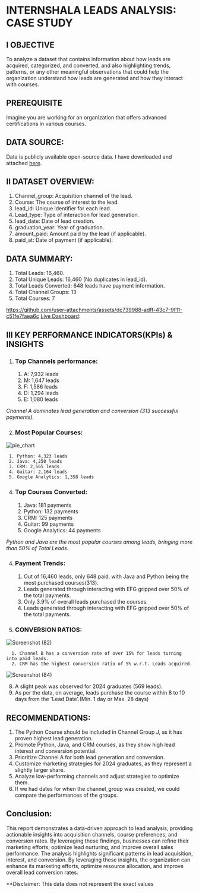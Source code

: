 # INTERNSHALA LEADS ANALYSIS: CASE STUDY


## I OBJECTIVE

  To analyze a dataset that contains information about how leads are acquired, categorized, and converted, and also
  highlighting trends, patterns, or any other meaningful observations that could help the organization understand
  how leads are generated and how they interact with courses.

## PREREQUISITE

  Imagine you are working for an organization that offers advanced certifications in various courses.

## DATA SOURCE:
  Data is publicly available open-source data. I have downloaded and attached [here](https://github.com/SujalDubey/Internshala_Leads_Analysis-CaseStudy/blob/main/raw_data.csv).
  
## II DATASET OVERVIEW:
  1. Channel_group: Acquisition channel of the lead.
  2. Course: The course of interest to the lead.
  3. lead_id: Unique identifier for each lead.
  4. Lead_type: Type of interaction for lead generation.
  5. lead_date: Date of lead creation.
  6. graduation_year: Year of graduation.
  7. amount_paid: Amount paid by the lead (if applicable).
  8. paid_at: Date of payment (if applicable).


## DATA SUMMARY:
  1. Total Leads: 16,460.
  2. Total Unique Leads: 16,460 (No duplicates in lead_id).
  3. Total Leads Converted: 648 leads have payment information.
  4. Total Channel Groups: 13
  5. Total Courses: 7

https://github.com/user-attachments/assets/dc739988-adff-43c7-9f11-c51fe7faea6c
[Live Dashboard](https://public.tableau.com/app/profile/lunistic/viz/Internshala_data_analysis/Analysis_dashboard?publish=yes):


## III KEY PERFORMANCE INDICATORS(KPIs) & INSIGHTS 
  1. ### Top Channels performance:
     1. A: 7,932 leads
     2. M: 1,647 leads
     3. F: 1,586 leads
     4. D: 1,294 leads
     5. E: 1,080 leads
     
  _Channel A dominates lead generation and conversion (313 successful payments)._

  2. ### Most Popular Courses:
![pie_chart](https://github.com/user-attachments/assets/a2b3121c-f57a-4bda-b900-29158b8f11cb)

     1. Python: 4,323 leads
     2. Java: 4,250 leads
     3. CRM: 2,565 leads
     4. Guitar: 2,164 leads
     5. Google Analytics: 1,358 leads

  4. ### Top Courses Converted:
     1. Java: 181 payments
     2. Python: 132 payments
     3. CRM: 125 payments
     4. Guitar: 99 payments
     5. Google Analytics: 44 payments
  
  _Python and Java are the most popular courses among leads, bringing more than
50% of Total Leads._

  4. ### Payment Trends:
     1. Out of 16,460 leads, only 648 paid, with Java and Python being the most
          purchased courses(313).
     2. Leads generated through interacting with EFG gripped over 50% of the total
          payments.
     3. Only 3.9% of overall leads purchased the courses.
     4. Leads generated through interacting with EFG gripped over 50% of the total
          payments.

  6. ### CONVERSION RATIOS:
![Screenshot (82)](https://github.com/user-attachments/assets/91b0eea4-62f5-4a2b-9b3b-5037f117d883)

      1. Channel B has a conversion rate of over 15% for leads turning into paid leads.
      2. CRM has the highest conversion ratio of 5% w.r.t. Leads acquired.
  
![Screenshot (84)](https://github.com/user-attachments/assets/65178635-41f7-4c23-9ef7-09fcb4f5449d)

  8. A slight peak was observed for 2024 graduates (569 leads).
  9. As per the data, on average, leads purchase the course within 8 to 10 days from the
      'Lead Date'.(Min. 1 day or Max. 28 days)


## RECOMMENDATIONS:
  1. The Python Course should be included in Channel Group J, as it has proven highest lead generation.
  2. Promote Python, Java, and CRM courses, as they show high lead interest and conversion potential.
  3. Prioritize Channel A for both lead generation and conversion.
  4. Customize marketing strategies for 2024 graduates, as they represent a slightly larger share.
  5. Analyze low-performing channels and adjust strategies to optimize them.
  6. If we had dates for when the channel_group was created, we could compare the performances of the groups.

## Conclusion:
  This report demonstrates a data-driven approach to lead analysis, providing actionable insights into acquisition channels, course preferences, and conversion rates. By leveraging these findings, businesses can refine their marketing efforts, optimize lead nurturing,     and improve overall sales performance. The analysis highlights significant patterns in lead acquisition, interest, and conversion. By leveraging these insights, the organization can enhance its marketing efforts, optimize resource allocation, and improve overall lead    conversion rates.

**Disclaimer: This data does not represent the exact values




